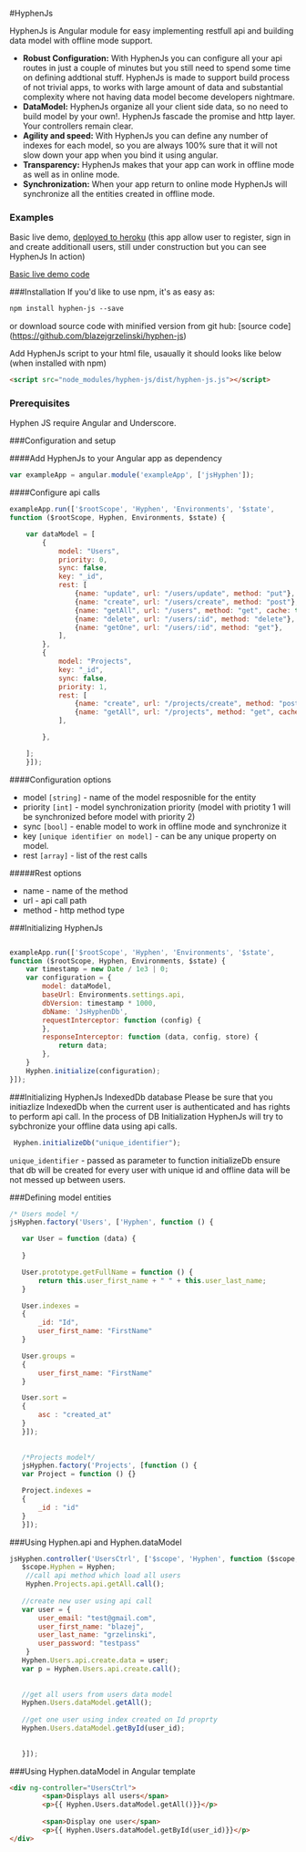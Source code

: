 #HyphenJs

HyphenJs is Angular module for easy implementing restfull api and building data model with offline mode support.

* **Robust Configuration:** With HyphenJs you can configure all your api routes in just a couple of minutes but you still need to spend some time on defining addtional stuff. HyphenJs is made to support build process of not trivial apps, to works with large amount of data and substantial complexity where not having data model become developers nightmare.
* **DataModel:** HyphenJs organize all your client side data, so no need to build model by your own!. HyphenJs fascade the promise and http layer. Your controllers remain clear.
* **Agility and speed:** With HyphenJs you can define any number of indexes for each model, so you are always 100% sure that it will not slow down your app when you bind it using angular.
* **Transparency:** HyphenJs makes that your app can work in offline mode as well as in online mode.
* **Synchronization:** When your app return to online mode HyphenJs will synchronize all the entities created in offline mode.

### Examples

Basic live demo, [deployed to heroku](https://hyphen-js.herokuapp.com/#/sign_in) (this app allow user to register, sign in and create additionall users, still under construction but you can see HyphenJs In action)

[Basic live demo code ](https://github.com/blazej-g/hyphen-js-example)

###Installation
If you'd like to use npm, it's as easy as:
```html
npm install hyphen-js --save
```
or download source code with minified version from git hub:
[source code] (https://github.com/blazejgrzelinski/hyphen-js)

Add HyphenJs script to your html file, usaually it should looks like below (when installed with npm)

```html
<script src="node_modules/hyphen-js/dist/hyphen-js.js"></script>
```

### Prerequisites
Hyphen JS require Angular and Underscore.


###Configuration and setup

####Add HyphenJs to your Angular app as dependency
```javascript
var exampleApp = angular.module('exampleApp', ['jsHyphen']);
```

####Configure api calls
```javascript
exampleApp.run(['$rootScope', 'Hyphen', 'Environments', '$state',
function ($rootScope, Hyphen, Environments, $state) {

    var dataModel = [
        {
            model: "Users",
            priority: 0,
            sync: false,
            key: "_id",
            rest: [
                {name: "update", url: "/users/update", method: "put"},
                {name: "create", url: "/users/create", method: "post"},
                {name: "getAll", url: "/users", method: "get", cache: true},
                {name: "delete", url: "/users/:id", method: "delete"},
                {name: "getOne", url: "/users/:id", method: "get"},
            ],
        },
        {
            model: "Projects",
            key: "_id",
            sync: false,
            priority: 1,
            rest: [
                {name: "create", url: "/projects/create", method: "post"},
                {name: "getAll", url: "/projects", method: "get", cache: true},
            ],

        },

    ];
    }]);
```

####Configuration options
* model `[string]` - name of the model resposnible for the entity
* priority `[int]` - model synchronization priority (model with priotity 1 will be synchronized before model with priority 2)
* sync `[bool]` - enable model to work in offline mode and synchronize it 
* key `[unique identifier on model]` - can be any unique property on model.
* rest `[array]` - list of the rest calls

#####Rest options
* name  - name of the method
* url - api call path
* method - http method type



###Initializing HyphenJs

```javascript

exampleApp.run(['$rootScope', 'Hyphen', 'Environments', '$state',
function ($rootScope, Hyphen, Environments, $state) {
    var timestamp = new Date / 1e3 | 0;
    var configuration = {
        model: dataModel,
        baseUrl: Environments.settings.api,
        dbVersion: timestamp * 1000,
        dbName: 'JsHyphenDb',
        requestInterceptor: function (config) {
        },
        responseInterceptor: function (data, config, store) {
            return data;
        },
    }
    Hyphen.initialize(configuration);
}]);
```

###Initializing  HyphenJs IndexedDb database
Please be sure that you initiazlize IndexedDb when the current user is authenticated and has rights to perform api call. In the process of DB Initialization HyphenJs will try to sybchronize your offline data using api calls.

```javascript
 Hyphen.initializeDb("unique_identifier");
```

 `unique_identifier` - passed as parameter to function initializeDb ensure that db will be created for every user with unique id and offline data will be not messed up between users.
 
 
###Defining model entities

 
 ```javascript
 /* Users model */
 jsHyphen.factory('Users', ['Hyphen', function () {

    var User = function (data) {
      
    }

    User.prototype.getFullName = function () {
        return this.user_first_name + " " + this.user_last_name;
    }

    User.indexes =
    {
        _id: "Id",
        user_first_name: "FirstName"
    }

    User.groups =
    {
        user_first_name: "FirstName"
    }

    User.sort =
    {
        asc : "created_at"
    }
    }]);
    
    
    /*Projects model*/
    jsHyphen.factory('Projects', [function () {
    var Project = function () {}

    Project.indexes =
    {
        _id : "id"
    }
    }]);
 
 ```
 
###Using Hyphen.api and Hyphen.dataModel

 ```javascript
jsHyphen.controller('UsersCtrl', ['$scope', 'Hyphen', function ($scope, Hyphen) {
    $scope.Hyphen = Hyphen;
     //call api method which load all users
     Hyphen.Projects.api.getAll.call();
        
    //create new user using api call
    var user = {
        user_email: "test@gmail.com",
        user_first_name: "blazej",
        user_last_name: "grzelinski",
        user_password: "testpass"
     }
    Hyphen.Users.api.create.data = user;
    var p = Hyphen.Users.api.create.call();
      
        
    //get all users from users data model
    Hyphen.Users.dataModel.getAll();
    
    //get one user using index created on Id proprty
    Hyphen.Users.dataModel.getById(user_id);
        
        
    }]);
```

###Using Hyphen.dataModel in Angular template

```html
<div ng-controller="UsersCtrl">
        <span>Displays all users</span>
        <p>{{ Hyphen.Users.dataModel.getAll()}}</p>
        
        <span>Display one user</span>
        <p>{{ Hyphen.Users.dataModel.getById(user_id)}}</p>
</div>
```

